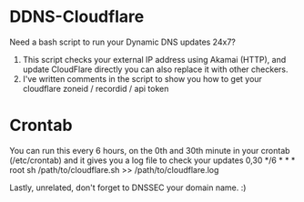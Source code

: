 # DDNS-Cloudflare
Need a bash script to run your Dynamic DNS updates 24x7? 

1) This script checks your external IP address using Akamai (HTTP), and update CloudFlare directly you can also replace it with other checkers.
2) I've written comments in the script to show you how to get your cloudflare zoneid / recordid / api token


# Crontab
You can run this every 6 hours, on the 0th and 30th minute in your crontab (/etc/crontab) and it gives you a log file to check your updates
0,30 */6    * * *   root    sh /path/to/cloudflare.sh >> /path/to/cloudflare.log


Lastly, unrelated, don't forget to DNSSEC your domain name. :)
